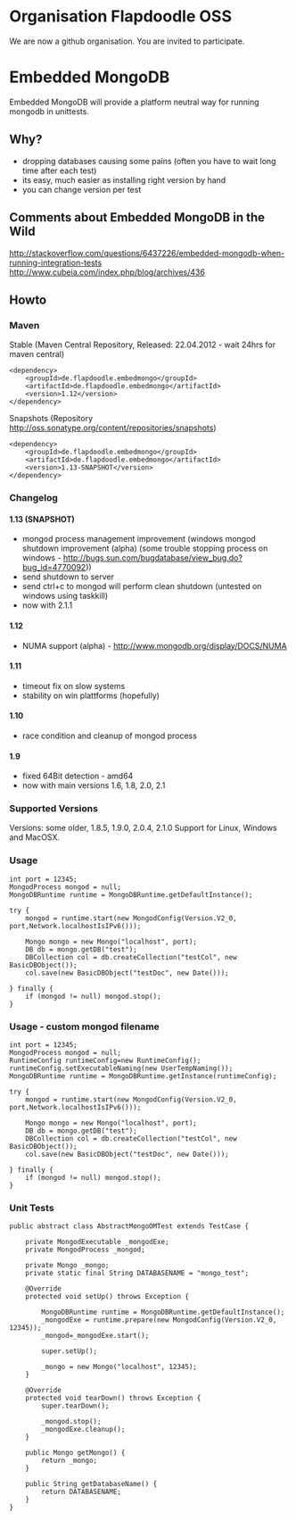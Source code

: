 # Organisation Flapdoodle OSS

We are now a github organisation. You are invited to participate.

# Embedded MongoDB

Embedded MongoDB will provide a platform neutral way for running mongodb in unittests.

## Why?

- dropping databases causing some pains (often you have to wait long time after each test)
- its easy, much easier as installing right version by hand
- you can change version per test

## Comments about Embedded MongoDB in the Wild

http://stackoverflow.com/questions/6437226/embedded-mongodb-when-running-integration-tests
http://www.cubeia.com/index.php/blog/archives/436

## Howto

### Maven

Stable (Maven Central Repository, Released: 22.04.2012 - wait 24hrs for maven central)

	<dependency>
		<groupId>de.flapdoodle.embedmongo</groupId>
		<artifactId>de.flapdoodle.embedmongo</artifactId>
		<version>1.12</version>
	</dependency>

Snapshots (Repository http://oss.sonatype.org/content/repositories/snapshots)

	<dependency>
		<groupId>de.flapdoodle.embedmongo</groupId>
		<artifactId>de.flapdoodle.embedmongo</artifactId>
		<version>1.13-SNAPSHOT</version>
	</dependency>

### Changelog

#### 1.13 (SNAPSHOT)

- mongod process management improvement 
 (windows mongod shutdown improvement (alpha) (some trouble stopping process on windows - http://bugs.sun.com/bugdatabase/view_bug.do?bug_id=4770092))
 - send shutdown to server
 - send ctrl+c to mongod will perform clean shutdown (untested on windows using taskkill)
- now with 2.1.1

#### 1.12

- NUMA support (alpha) - http://www.mongodb.org/display/DOCS/NUMA

#### 1.11

- timeout fix on slow systems
- stability on win plattforms (hopefully)

#### 1.10

- race condition and cleanup of mongod process

#### 1.9

- fixed 64Bit detection - amd64
- now with main versions 1.6, 1.8, 2.0, 2.1

### Supported Versions

Versions: some older, 1.8.5, 1.9.0, 2.0.4, 2.1.0
Support for Linux, Windows and MacOSX.

### Usage

	int port = 12345;
	MongodProcess mongod = null;
	MongoDBRuntime runtime = MongoDBRuntime.getDefaultInstance();
	
	try {
		mongod = runtime.start(new MongodConfig(Version.V2_0, port,Network.localhostIsIPv6()));

		Mongo mongo = new Mongo("localhost", port);
		DB db = mongo.getDB("test");
		DBCollection col = db.createCollection("testCol", new BasicDBObject());
		col.save(new BasicDBObject("testDoc", new Date()));

	} finally {
		if (mongod != null)	mongod.stop();
	}

### Usage - custom mongod filename 

	int port = 12345;
	MongodProcess mongod = null;
	RuntimeConfig runtimeConfig=new RuntimeConfig();
	runtimeConfig.setExecutableNaming(new UserTempNaming());
	MongoDBRuntime runtime = MongoDBRuntime.getInstance(runtimeConfig);
	
	try {
		mongod = runtime.start(new MongodConfig(Version.V2_0, port,Network.localhostIsIPv6()));

		Mongo mongo = new Mongo("localhost", port);
		DB db = mongo.getDB("test");
		DBCollection col = db.createCollection("testCol", new BasicDBObject());
		col.save(new BasicDBObject("testDoc", new Date()));

	} finally {
		if (mongod != null)	mongod.stop();
	}

### Unit Tests

	public abstract class AbstractMongoOMTest extends TestCase {
	
		private MongodExecutable _mongodExe;
		private MongodProcess _mongod;
	
		private Mongo _mongo;
		private static final String DATABASENAME = "mongo_test";
	
		@Override
		protected void setUp() throws Exception {
	
			MongoDBRuntime runtime = MongoDBRuntime.getDefaultInstance();
			_mongodExe = runtime.prepare(new MongodConfig(Version.V2_0, 12345));
			_mongod=_mongodExe.start();
			
			super.setUp();
	
			_mongo = new Mongo("localhost", 12345);
		}
	
		@Override
		protected void tearDown() throws Exception {
			super.tearDown();
			
			_mongod.stop();
			_mongodExe.cleanup();
		}
	
		public Mongo getMongo() {
			return _mongo;
		}
	
		public String getDatabaseName() {
			return DATABASENAME;
		}
	}
